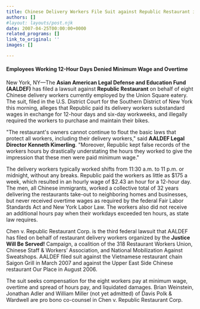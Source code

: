 ```yaml
---
title: Chinese Delivery Workers File Suit against Republic Restaurant in Union Square
authors: []
#layout: layouts/post.njk
date: 2007-04-25T00:00:00+0000
related_programs: []
link_to_original: ''
images: []

---
```

#### Employees Working 12-Hour Days Denied Minimum Wage and Overtime

 

New York, NY—The **Asian American Legal Defense and Education Fund (AALDEF)** has filed a lawsuit against **Republic Restaurant** on behalf of eight Chinese delivery workers currently employed by the Union Square eatery. The suit, filed in the U.S. District Court for the Southern District of New York this morning, alleges that Republic paid its delivery workers substandard wages in exchange for 12-hour days and six-day workweeks, and illegally required the workers to purchase and maintain their bikes.

"The restaurant's owners cannot continue to flout the basic laws that protect all workers, including their delivery workers," said **AALDEF Legal Director Kenneth Kimerling**. "Moreover, Republic kept false records of the workers hours by drastically understating the hours they worked to give the impression that these men were paid minimum wage."

The delivery workers typically worked shifts from 11:30 a.m. to 11 p.m. or midnight, without any breaks. Republic paid the workers as little as $175 a week, which resulted in an hourly wage of $2.43 an hour for a 12-hour day. The men, all Chinese immigrants, worked a collective total of 32 years delivering the restaurants take-out to neighboring homes and businesses, but never received overtime wages as required by the federal Fair Labor Standards Act and New York Labor Law. The workers also did not receive an additional hours pay when their workdays exceeded ten hours, as state law requires.

Chen v. Republic Restaurant Corp. is the third federal lawsuit that AALDEF has filed on behalf of restaurant delivery workers organized by the **Justice Will Be Served!** Campaign, a coalition of the 318 Restaurant Workers Union, Chinese Staff & Workers’ Association, and National Mobilization Against Sweatshops. AALDEF filed suit against the Vietnamese restaurant chain Saigon Grill in March 2007 and against the Upper East Side Chinese restaurant Our Place in August 2006.

The suit seeks compensation for the eight workers pay at minimum wage, overtime and spread of hours pay, and liquidated damages. Brian Weinstein, Jonathan Adler and William Miller (not yet admitted) of Davis Polk & Wardwell are pro bono co-counsel in Chen v. Republic Restaurant Corp.